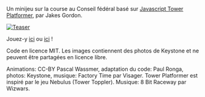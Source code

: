 Un minijeu sur la course au Conseil fédéral basé sur [Javascript Tower Platformer](https://github.com/jakesgordon/javascript-tower-platformer), par Jakes Gordon.

[![Teaser](https://files.newsnetz.ch/upload//1/3/137559.png?400)](https://www.tdg.ch.ch/extern/interactive_wch/tdg/course_federale/)

Jouez-y [ici](https://www.24heures.ch/extern/interactive_wch/course_federale/) ou [ici](https://www.tdg.ch/extern/interactive_wch/tdg/course_federale/) !

Code en licence MIT. Les images contiennent des photos de Keystone et ne peuvent être partagées en licence libre.

Animations: CC-BY Pascal Wassmer, adaptation du code: Paul Ronga, photos: Keystone, musique: Factory Time par Visager.  Tower Platformer est inspiré par le jeu Nebulus (Tower Toppler). Musique: 8 Bit Raceway par Wizwars.
